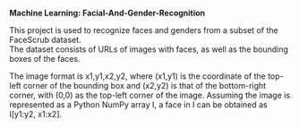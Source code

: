 **Machine Learning: Facial-And-Gender-Recognition**

This project is used to recognize faces and genders from a subset of the FaceScrub dataset.  
The dataset consists of URLs of images with faces, as well as the bounding boxes of the faces.

The image format is x1,y1,x2,y2, where (x1,y1) is the coordinate of the top-left corner of the 
bounding box and (x2,y2) is that of the bottom-right corner, with (0,0) as the top-left corner of the image.
Assuming the image is represented as a Python NumPy array I, a face in I can be obtained as I[y1:y2, x1:x2].

